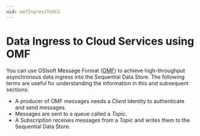 ```yaml
---
uid: omfIngressToOCS
---
```


Data Ingress to Cloud Services using OMF
========================================

You can use OSIsoft Message Format ([OMF](https://omf-docs.readthedocs.io/en/v1.1/)) to achieve high-throughput asynchronous data ingress into the Sequential Data Store. The following terms are useful for understanding the information in this and subsequent sections:

* A producer of OMF messages needs a *Client* identity to authenticate and send messages.
* Messages are sent to a queue called a *Topic*. 
* A *Subscription* receives messages from a *Topic* and writes them to the Sequential Data Store.

